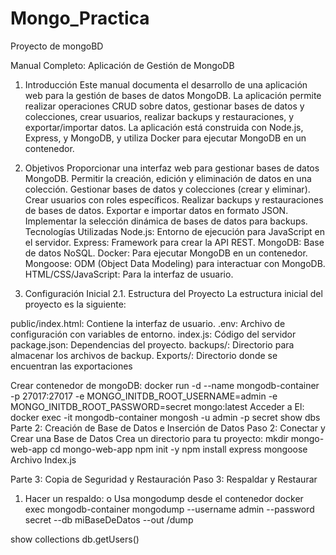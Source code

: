# Mongo_Practica
 Proyecto de mongoBD

Manual Completo: Aplicación de Gestión de MongoDB
1. Introducción
Este manual documenta el desarrollo de una aplicación web para la gestión de bases de datos MongoDB. La aplicación permite realizar operaciones CRUD sobre datos, gestionar bases de datos y colecciones, crear usuarios, realizar backups y restauraciones, y exportar/importar datos. La aplicación está construida con Node.js, Express, y MongoDB, y utiliza Docker para ejecutar MongoDB en un contenedor.


2. Objetivos
Proporcionar una interfaz web para gestionar bases de datos MongoDB.
Permitir la creación, edición y eliminación de datos en una colección.
Gestionar bases de datos y colecciones (crear y eliminar).
Crear usuarios con roles específicos.
Realizar backups y restauraciones de bases de datos.
Exportar e importar datos en formato JSON.
Implementar la selección dinámica de bases de datos para backups.
Tecnologías Utilizadas
Node.js: Entorno de ejecución para JavaScript en el servidor.
Express: Framework para crear la API REST.
MongoDB: Base de datos NoSQL.
Docker: Para ejecutar MongoDB en un contenedor.
Mongoose: ODM (Object Data Modeling) para interactuar con MongoDB.
HTML/CSS/JavaScript: Para la interfaz de usuario.







2. Configuración Inicial
2.1. Estructura del Proyecto
La estructura inicial del proyecto es la siguiente:
 
public/index.html: Contiene la interfaz de usuario. 
.env: Archivo de configuración con variables de entorno. 
index.js: Código del servidor  
package.json: Dependencias del proyecto. 
backups/: Directorio para almacenar los archivos de backup.
Exports/: Directorio donde se encuentran las exportaciones

Crear contenedor de mongoDB:
docker run -d --name mongodb-container -p 27017:27017 -e MONGO_INITDB_ROOT_USERNAME=admin -e MONGO_INITDB_ROOT_PASSWORD=secret mongo:latest
Acceder a El:
docker exec -it mongodb-container mongosh -u admin -p secret
show dbs
Parte 2: Creación de Base de Datos e Inserción de Datos
Paso 2: Conectar y Crear una Base de Datos
Crea un directorio para tu proyecto: 
mkdir mongo-web-app
cd mongo-web-app
npm init -y
npm install express mongoose
Archivo Index.js

Parte 3: Copia de Seguridad y Restauración
Paso 3: Respaldar y Restaurar
1.	Hacer un respaldo: 
o	Usa mongodump desde el contenedor
docker exec mongodb-container mongodump --username admin --password secret --db miBaseDeDatos --out /dump




show collections
db.getUsers()
